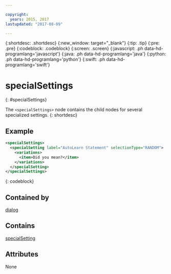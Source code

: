 ```yaml
---

copyright:
  years: 2015, 2017
lastupdated: "2017-08-09"

---
```


{:shortdesc: .shortdesc}
{:new_window: target="_blank"}
{:tip: .tip}
{:pre: .pre}
{:codeblock: .codeblock}
{:screen: .screen}
{:javascript: .ph data-hd-programlang='javascript'}
{:java: .ph data-hd-programlang='java'}
{:python: .ph data-hd-programlang='python'}
{:swift: .ph data-hd-programlang='swift'}

# specialSettings
{: #specialSettings}

The `<specialSettings>` node contains the child nodes for several specialized settings.
{: shortdesc}

## Example

```xml
<specialSettings>
  <specialSetting label="AutoLearn Statement" selectionType="RANDOM">
    <variations>
      <item>Did you mean?</item>
    </variations>
  </specialSetting>
</specialSettings>
```
{: codeblock}

## Contained by

[dialog](/docs/services/dialog/dialog.html)

## Contains

[specialSetting](/docs/services/dialog/specialSetting.html)

## Attributes

None
